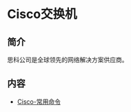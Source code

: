 # Cisco交换机

## 简介
思科公司是全球领先的网络解决方案供应商。

## 内容
- [Cisco-常用命令](https://gitbook.big1000.com/15-%E7%BD%91%E7%BB%9C%E4%BA%A4%E6%8D%A2%E6%9C%BA/01-Cisco%E4%BA%A4%E6%8D%A2%E6%9C%BA/01-Cisco-%E5%B8%B8%E7%94%A8%E5%91%BD%E4%BB%A4.html)


